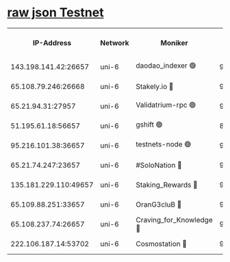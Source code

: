 [raw json Testnet](https://rpc-check.junot.stavr.tech/junot/rpc-junot-result.json)
=


<table><tr><th>IP-Address</th><th>Network</th><th>Moniker</th><th>Latest Block Height</th><th>Earliest Block Height</th><th>Catching Up</th><th>Tx Index</th><th>Voting Power</th><th>Scan Time</th></tr><tr><td>143.198.141.42:26657</td><td>uni-6</td><td>daodao_indexer 🟢</td><td>9022011</td><td>1</td><td>False</td><td>off</td><td>0</td><td>2024-03-19T10:32:32.391780867UTC</td></tr><tr><td>65.108.79.246:26668</td><td>uni-6</td><td>Stakely.io 🔴</td><td>9022005</td><td>1570872</td><td>False</td><td>on</td><td>11</td><td>2024-03-19T10:32:16.391026475UTC</td></tr><tr><td>65.21.94.31:27957</td><td>uni-6</td><td>Validatrium-rpc 🟢</td><td>9022003</td><td>2943363</td><td>False</td><td>on</td><td>0</td><td>2024-03-19T10:32:12.011181446UTC</td></tr><tr><td>51.195.61.18:56657</td><td>uni-6</td><td>gshift 🟢</td><td>8559900</td><td>7691417</td><td>False</td><td>on</td><td>0</td><td>2024-03-19T10:31:59.174728283UTC</td></tr><tr><td>95.216.101.38:36657</td><td>uni-6</td><td>testnets-node 🟢</td><td>9022006</td><td>8116304</td><td>False</td><td>on</td><td>0</td><td>2024-03-19T10:32:18.724710118UTC</td></tr><tr><td>65.21.74.247:23657</td><td>uni-6</td><td>#SoloNation 🔴</td><td>9022011</td><td>8237483</td><td>False</td><td>on</td><td>112</td><td>2024-03-19T10:32:31.556997692UTC</td></tr><tr><td>135.181.229.110:49657</td><td>uni-6</td><td>Staking_Rewards 🔴</td><td>9022012</td><td>8388763</td><td>False</td><td>on</td><td>1008</td><td>2024-03-19T10:32:39.150525612UTC</td></tr><tr><td>65.109.88.251:33657</td><td>uni-6</td><td>OranG3cluB 🔴</td><td>9022011</td><td>8418953</td><td>False</td><td>on</td><td>11</td><td>2024-03-19T10:32:36.781675411UTC</td></tr><tr><td>65.108.237.74:26657</td><td>uni-6</td><td>Craving_for_Knowledge 🔴</td><td>9022010</td><td>8985858</td><td>False</td><td>on</td><td>9004</td><td>2024-03-19T10:32:29.203399947UTC</td></tr><tr><td>222.106.187.14:53702</td><td>uni-6</td><td>Cosmostation 🔴</td><td>9022001</td><td>9017363</td><td>False</td><td>on</td><td>109013</td><td>2024-03-19T10:32:09.672067460UTC</td></tr></table>